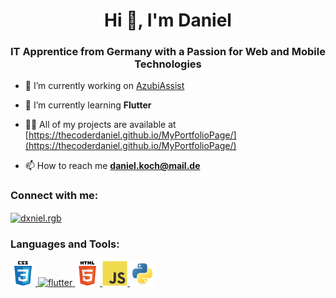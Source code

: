 <h1 align="center">Hi 👋, I'm Daniel</h1>
<h3 align="center">IT Apprentice from Germany with a Passion for Web and Mobile Technologies</h3>

- 🔭 I’m currently working on [AzubiAssist](https://thecoderdaniel.github.io/AzubiAssist/)

- 🌱 I’m currently learning **Flutter**

- 👨‍💻 All of my projects are available at [https://thecoderdaniel.github.io/MyPortfolioPage/](https://thecoderdaniel.github.io/MyPortfolioPage/)

- 📫 How to reach me **daniel.koch@mail.de**

<h3 align="left">Connect with me:</h3>
<p align="left">
<a href="https://instagram.com/dxniel.rgb" target="blank"><img align="center" src="https://raw.githubusercontent.com/rahuldkjain/github-profile-readme-generator/master/src/images/icons/Social/instagram.svg" alt="dxniel.rgb" height="30" width="40" /></a>
</p>

<h3 align="left">Languages and Tools:</h3>
<p align="left"> <a href="https://www.w3schools.com/css/" target="_blank" rel="noreferrer"> <img src="https://raw.githubusercontent.com/devicons/devicon/master/icons/css3/css3-original-wordmark.svg" alt="css3" width="40" height="40"/> </a> <a href="https://flutter.dev" target="_blank" rel="noreferrer"> <img src="https://www.vectorlogo.zone/logos/flutterio/flutterio-icon.svg" alt="flutter" width="40" height="40"/> </a> <a href="https://www.w3.org/html/" target="_blank" rel="noreferrer"> <img src="https://raw.githubusercontent.com/devicons/devicon/master/icons/html5/html5-original-wordmark.svg" alt="html5" width="40" height="40"/> </a> <a href="https://developer.mozilla.org/en-US/docs/Web/JavaScript" target="_blank" rel="noreferrer"> <img src="https://raw.githubusercontent.com/devicons/devicon/master/icons/javascript/javascript-original.svg" alt="javascript" width="40" height="40"/> </a> <a href="https://www.python.org" target="_blank" rel="noreferrer"> <img src="https://raw.githubusercontent.com/devicons/devicon/master/icons/python/python-original.svg" alt="python" width="40" height="40"/> </a> </p>
